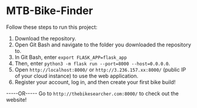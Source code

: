 # MTB-Bike-Finder


Follow these steps to run this project:
1. Download the repository.
2. Open Git Bash and navigate to the folder you downloaded the repository to.
3. In Git Bash, enter `export FLASK_APP=flask_app`
4. Then, enter `python3 -m flask run --port=8000 --host=0.0.0.0`.
5. Open `http://localhost:8000/` or `http://3.236.157.xx:8000/` (public IP of your cloud instance) to use the web application.
6. Register your account, log in, and then create your first bike build! 

-----OR-----
Go to `http://thebikesearcher.com:8000/` to check out the website!
